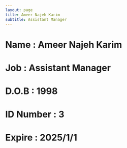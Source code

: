 ```yaml
---
layout: page
title: Ameer Najeh Karim
subtitle: Assistant Manager
---
```

# Name : Ameer Najeh Karim
# Job : Assistant Manager
# D.O.B : 1998
# ID Number : 3
# Expire : 2025/1/1

